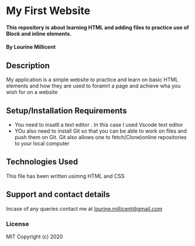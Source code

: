 # My First Website
#### This repository is about learning HTML  and adding files to practice use of Block and inline elements. 
#### By **Lourine Millicent**
## Description
My application is a simple website to practice and learn on basic HTML elements and how they are used to foramrt a page and achieve wha you wish for on a website
## Setup/Installation Requirements
* You need to insatll a text editor . In this case I used Vscode text editor 
* YOu also need to install Git so that you can be able to work on files and push them on Git.   Git also allows one to fetch(Clone)online repositories to your local computer

## Technologies Used
This file has been written usimng HTML and CSS
## Support and contact details
Incase of any queries contact me at lourine.millicent@gmail.com
### License
MIT Copyright (c) 2020